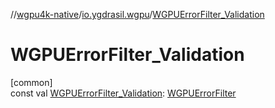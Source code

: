 //[wgpu4k-native](../../index.md)/[io.ygdrasil.wgpu](index.md)/[WGPUErrorFilter_Validation](-w-g-p-u-error-filter_-validation.md)

# WGPUErrorFilter_Validation

[common]\
const val [WGPUErrorFilter_Validation](-w-g-p-u-error-filter_-validation.md): [WGPUErrorFilter](-w-g-p-u-error-filter/index.md)
